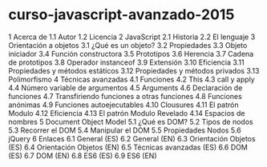 # curso-javascript-avanzado-2015

1 Acerca de
    1.1 Autor
    1.2 Licencia
2 JavaScript
    2.1 Historia
    2.2 El lenguaje
3 Orientación a objetos
    3.1 ¿Qué es un objeto?
    3.2 Propiedades
    3.3 Objeto iniciador
    3.4 Función constructora
    3.5 Prototipos
    3.6 Herencia
    3.7 Cadena de prototipos
    3.8 Operador instanceof
    3.9 Extensión
    3.10 Eficiencia
    3.11 Propiedades y métodos estáticos
    3.12 Propiedades y métodos privados
    3.13 Polimorfismo
4 Técnicas avanzadas
    4.1 Funciones
    4.2 This
    4.3 call y apply
    4.4 Número variable de argumentos
    4.5 Arguments
    4.6 Declaración de funciones
    4.7 Transfiriendo funciones a otras funciones
    4.8 Funciones anónimas
    4.9 Funciones autoejecutables
    4.10 Clousures
    4.11 El patrón Modulo
    4.12 Eficiencia
    4.13 El patrón Modulo Revelado
    4.14 Espacios de nombres
5 Document Object Model
    5.1 ¿Qué es DOM?
    5.2 Tipos de nodos
    5.3 Recorrer el DOM
    5.4 Manipular el DOM
    5.5 Propiedades Nodos
    5.6 jQuery
6 Enlaces
    6.1 General (ES)
    6.2 General (EN)
    6.3 Orientación Objetos (ES)
    6.4 Orientación Objetos (EN)
    6.5 Técnicas avanzadas (ES)
    6.6 DOM (ES)
    6.7 DOM (EN)
    6.8 ES6 (ES)
    6.9 ES6 (EN)
